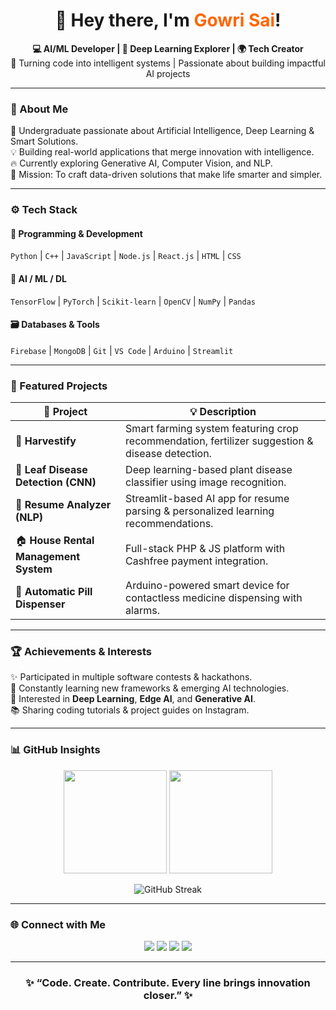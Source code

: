 <h1 align="center">👋 Hey there, I'm <span style="color:#ff6600;">Gowri Sai</span>!</h1>

<p align="center">
  <b>💻 AI/ML Developer | 🤖 Deep Learning Explorer | 🌍 Tech Creator</b><br>
  🚀 Turning code into intelligent systems | Passionate about building impactful AI projects
</p>

---

### 🧠 About Me  
🌟 Undergraduate passionate about Artificial Intelligence, Deep Learning & Smart Solutions.  
💡 Building real-world applications that merge innovation with intelligence.  
🔥 Currently exploring Generative AI, Computer Vision, and NLP.  
🎯 Mission: To craft data-driven solutions that make life smarter and simpler.

---

### ⚙️ Tech Stack

#### 🧩 Programming & Development  
`Python` | `C++` | `JavaScript` | `Node.js` | `React.js` | `HTML` | `CSS`

#### 🧠 AI / ML / DL  
`TensorFlow` | `PyTorch` | `Scikit-learn` | `OpenCV` | `NumPy` | `Pandas`

#### 🗃️ Databases & Tools  
`Firebase` | `MongoDB` | `Git` | `VS Code` | `Arduino` | `Streamlit`

---

### 🚀 Featured Projects

| 🧠 Project | 💡 Description |
|------------|----------------|
| 🌾 **Harvestify** | Smart farming system featuring crop recommendation, fertilizer suggestion & disease detection. |
| 🍃 **Leaf Disease Detection (CNN)** | Deep learning-based plant disease classifier using image recognition. |
| 📄 **Resume Analyzer (NLP)** | Streamlit-based AI app for resume parsing & personalized learning recommendations. |
| 🏠 **House Rental Management System** | Full-stack PHP & JS platform with Cashfree payment integration. |
| 💊 **Automatic Pill Dispenser** | Arduino-powered smart device for contactless medicine dispensing with alarms. |

---

### 🏆 Achievements & Interests  
✨ Participated in multiple software contests & hackathons.  
🌱 Constantly learning new frameworks & emerging AI technologies.  
🧠 Interested in **Deep Learning**, **Edge AI**, and **Generative AI**.  
📚 Sharing coding tutorials & project guides on Instagram.  

---

### 📊 GitHub Insights  

<p align="center">
  <img src="https://github-readme-stats.vercel.app/api?username=KunchapuGowriSai&show_icons=true&theme=radical" height="165"/>
  <img src="https://github-readme-stats.vercel.app/api/top-langs/?username=KunchapuGowriSai&layout=compact&theme=radical" height="165"/>
</p>

<p align="center">
  <img src="https://github-readme-streak-stats.herokuapp.com/?user=KunchapuGowriSai&theme=radical" alt="GitHub Streak" />
</p>

---

### 🌐 Connect with Me  

<p align="center">
  <a href="mailto:kunchapugowrisai143@gmail.com"><img src="https://img.shields.io/badge/Email-D14836?style=for-the-badge&logo=gmail&logoColor=white"></a>
  <a href="https://www.linkedin.com/in/kunchapu-gowri-sai"><img src="https://img.shields.io/badge/LinkedIn-0077B5?style=for-the-badge&logo=linkedin&logoColor=white"></a>
  <a href="https://github.com/KunchapuGowriSai"><img src="https://img.shields.io/badge/GitHub-181717?style=for-the-badge&logo=github&logoColor=white"></a>
  <a href="https://instagram.com/kunchapu_gowrisai"><img src="https://img.shields.io/badge/Instagram-E4405F?style=for-the-badge&logo=instagram&logoColor=white"></a>
</p>

---

<h3 align="center">✨ “Code. Create. Contribute. Every line brings innovation closer.” ✨</h3>
